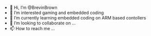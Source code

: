 - 👋 Hi, I’m @BrevinBrown
- 👀 I’m interested gaming and embedded coding
- 🌱 I’m currently learning embedded coding on ARM based contollers
- 💞️ I’m looking to collaborate on ...
- 📫 How to reach me ...

<!---
BrevinBrown/BrevinBrown is a ✨ special ✨ repository because its `README.md` (this file) appears on your GitHub profile.
You can click the Preview link to take a look at your changes.
--->
